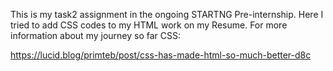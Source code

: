 

This is my task2 assignment in the ongoing STARTNG Pre-internship.
Here I tried to add CSS codes to my HTML work on my Resume.
For more information about my journey so far CSS:

https://lucid.blog/primteb/post/css-has-made-html-so-much-better-d8c


